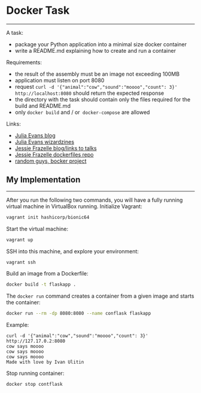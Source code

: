 # Docker Task
____

A task:
- package your Python application into a minimal size docker container
- write a README.md explaining how to create and run a container 

Requirements:
* the result of the assembly must be an image not exceeding 100MB
* application must listen on port 8080
* request `curl -d '{"animal":"cow","sound":"moooo","count": 3}' http://localhost:8080` should return the expected response
* the directory with the task should contain only the files required for the build and README.md
* only `docker build` and / or` docker-compose` are allowed 

Links:
* [Julia Evans blog](https://jvns.ca/)
* [Julia Evans wizardzines](https://wizardzines.com/)
* [Jessie Frazelle blog/links to talks](https://blog.jessfraz.com/post/talks/#2018)
* [Jessie Frazelle dockerfiles repo](https://github.com/jessfraz/dockerfiles)
* [random guys, bocker project](https://github.com/p8952/bocker)

## My Implementation
____

After you run the following two commands, you will have a fully running virtual machine in VirtualBox running.
Initialize Vagrant:
```sh
vagrant init hashicorp/bionic64
```
Start the virtual machine:
```sh
vagrant up
```
SSH into this machine, and explore your environment:
```sh
vagrant ssh
```
Build an image from a Dockerfile:
```sh
docker build -t flaskapp .
```
The `docker run` command creates a container from a given image and starts the container:
```sh
docker run --rm -dp 8080:8080 --name conflask flaskapp
```
Example:
```
curl -d '{"animal":"cow","sound":"moooo","count": 3}' http://127.17.0.2:8080
cow says moooo
cow says moooo
cow says moooo
Made with love by Ivan Ulitin
```
Stop running container:
```sh
docker stop contflask
```